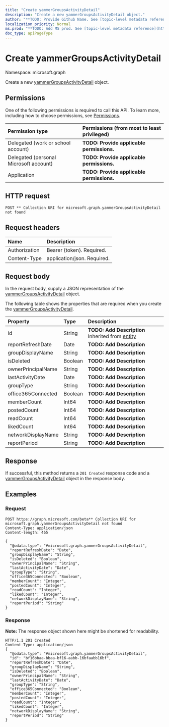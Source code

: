 ```yaml
---
title: "Create yammerGroupsActivityDetail"
description: "Create a new yammerGroupsActivityDetail object."
author: "**TODO: Provide Github Name. See [topic-level metadata reference](https://msgo.azurewebsites.net/add/document/guidelines/metadata.html#topic-level-metadata)**"
localization_priority: Normal
ms.prod: "**TODO: Add MS prod. See [topic-level metadata reference](https://msgo.azurewebsites.net/add/document/guidelines/metadata.html#topic-level-metadata)**"
doc_type: apiPageType
---
```


# Create yammerGroupsActivityDetail

Namespace: microsoft.graph

Create a new [yammerGroupsActivityDetail](../resources/yammergroupsactivitydetail.md) object.

## Permissions
One of the following permissions is required to call this API. To learn more, including how to choose permissions, see [Permissions](/concepts/permissions-reference.md).

|Permission type|Permissions (from most to least privileged)|
|:---|:---|
|Delegated (work or school account)|**TODO: Provide applicable permissions.**|
|Delegated (personal Microsoft account)|**TODO: Provide applicable permissions.**|
|Application|**TODO: Provide applicable permissions.**|

## HTTP request

<!-- {
  "blockType": "ignored"
}
-->
``` http
POST ** Collection URI for microsoft.graph.yammerGroupsActivityDetail not found
```

## Request headers
|Name|Description|
|:---|:---|
|Authorization|Bearer {token}. Required.|
|Content-Type|application/json. Required.|

## Request body
In the request body, supply a JSON representation of the [yammerGroupsActivityDetail](../resources/yammergroupsactivitydetail.md) object.

The following table shows the properties that are required when you create the [yammerGroupsActivityDetail](../resources/yammergroupsactivitydetail.md).

|Property|Type|Description|
|:---|:---|:---|
|id|String|**TODO: Add Description** Inherited from [entity](../resources/entity.md)|
|reportRefreshDate|Date|**TODO: Add Description**|
|groupDisplayName|String|**TODO: Add Description**|
|isDeleted|Boolean|**TODO: Add Description**|
|ownerPrincipalName|String|**TODO: Add Description**|
|lastActivityDate|Date|**TODO: Add Description**|
|groupType|String|**TODO: Add Description**|
|office365Connected|Boolean|**TODO: Add Description**|
|memberCount|Int64|**TODO: Add Description**|
|postedCount|Int64|**TODO: Add Description**|
|readCount|Int64|**TODO: Add Description**|
|likedCount|Int64|**TODO: Add Description**|
|networkDisplayName|String|**TODO: Add Description**|
|reportPeriod|String|**TODO: Add Description**|



## Response

If successful, this method returns a `201 Created` response code and a [yammerGroupsActivityDetail](../resources/yammergroupsactivitydetail.md) object in the response body.

## Examples

### Request
<!-- {
  "blockType": "request",
  "name": "create_yammergroupsactivitydetail_from_"
}
-->
``` http
POST https://graph.microsoft.com/beta** Collection URI for microsoft.graph.yammerGroupsActivityDetail not found
Content-Type: application/json
Content-length: 465

{
  "@odata.type": "#microsoft.graph.yammerGroupsActivityDetail",
  "reportRefreshDate": "Date",
  "groupDisplayName": "String",
  "isDeleted": "Boolean",
  "ownerPrincipalName": "String",
  "lastActivityDate": "Date",
  "groupType": "String",
  "office365Connected": "Boolean",
  "memberCount": "Integer",
  "postedCount": "Integer",
  "readCount": "Integer",
  "likedCount": "Integer",
  "networkDisplayName": "String",
  "reportPeriod": "String"
}
```


### Response
**Note:** The response object shown here might be shortened for readability.
<!-- {
  "blockType": "response",
  "truncated": true,
  "@odata.type": "microsoft.graph.yammergroupsactivitydetail"
}
-->
``` http
HTTP/1.1 201 Created
Content-Type: application/json
{
  "@odata.type": "#microsoft.graph.yammerGroupsActivityDetail",
  "id": "bf16bbaa-bbaa-bf16-aabb-16bfaabb16bf",
  "reportRefreshDate": "Date",
  "groupDisplayName": "String",
  "isDeleted": "Boolean",
  "ownerPrincipalName": "String",
  "lastActivityDate": "Date",
  "groupType": "String",
  "office365Connected": "Boolean",
  "memberCount": "Integer",
  "postedCount": "Integer",
  "readCount": "Integer",
  "likedCount": "Integer",
  "networkDisplayName": "String",
  "reportPeriod": "String"
}
```

